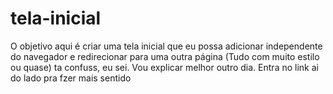 # tela-inicial
O objetivo aqui é criar uma tela inicial que eu possa adicionar independente do navegador e redirecionar para uma outra página (Tudo com muito estilo ou quase)
ta confuss, eu sei. Vou explicar melhor outro dia. Entra no link ai do lado pra fzer mais sentido
